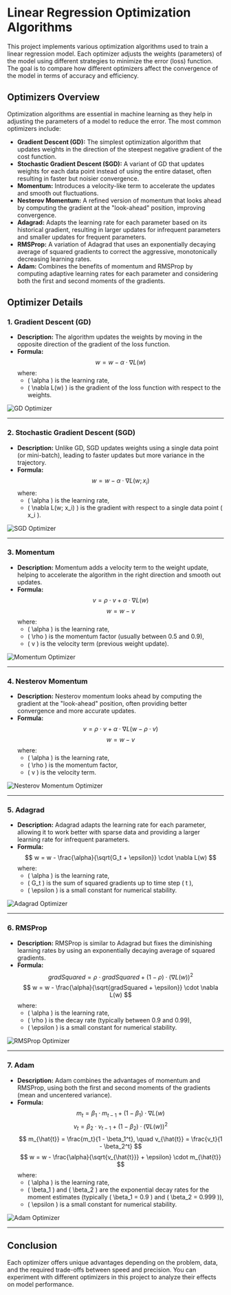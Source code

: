 # Linear Regression Optimization Algorithms

This project implements various optimization algorithms used to train a linear regression model. Each optimizer adjusts the weights (parameters) of the model using different strategies to minimize the error (loss) function. The goal is to compare how different optimizers affect the convergence of the model in terms of accuracy and efficiency.

## Optimizers Overview

Optimization algorithms are essential in machine learning as they help in adjusting the parameters of a model to reduce the error. The most common optimizers include:

- **Gradient Descent (GD):** The simplest optimization algorithm that updates weights in the direction of the steepest negative gradient of the cost function.
- **Stochastic Gradient Descent (SGD):** A variant of GD that updates weights for each data point instead of using the entire dataset, often resulting in faster but noisier convergence.
- **Momentum:** Introduces a velocity-like term to accelerate the updates and smooth out fluctuations.
- **Nesterov Momentum:** A refined version of momentum that looks ahead by computing the gradient at the "look-ahead" position, improving convergence.
- **Adagrad:** Adapts the learning rate for each parameter based on its historical gradient, resulting in larger updates for infrequent parameters and smaller updates for frequent parameters.
- **RMSProp:** A variation of Adagrad that uses an exponentially decaying average of squared gradients to correct the aggressive, monotonically decreasing learning rates.
- **Adam:** Combines the benefits of momentum and RMSProp by computing adaptive learning rates for each parameter and considering both the first and second moments of the gradients.

## Optimizer Details

### 1. **Gradient Descent (GD)**
- **Description:** The algorithm updates the weights by moving in the opposite direction of the gradient of the loss function.
- **Formula:**
  $$
  w = w - \alpha \cdot \nabla L(w)
  $$
  where:
  - \( \alpha \) is the learning rate,
  - \( \nabla L(w) \) is the gradient of the loss function with respect to the weights.

![GD Optimizer](results/gd.png)

---

### 2. **Stochastic Gradient Descent (SGD)**
- **Description:** Unlike GD, SGD updates weights using a single data point (or mini-batch), leading to faster updates but more variance in the trajectory.
- **Formula:**
  $$
  w = w - \alpha \cdot \nabla L(w; x_i)
  $$
  where:
  - \( \alpha \) is the learning rate,
  - \( \nabla L(w; x_i) \) is the gradient with respect to a single data point \( x_i \).

![SGD Optimizer](results/sgd.png)

---

### 3. **Momentum**
- **Description:** Momentum adds a velocity term to the weight update, helping to accelerate the algorithm in the right direction and smooth out updates.
- **Formula:**
  $$
  v = \rho \cdot v + \alpha \cdot \nabla L(w)
  $$
  $$
  w = w - v
  $$
  where:
  - \( \alpha \) is the learning rate,
  - \( \rho \) is the momentum factor (usually between 0.5 and 0.9),
  - \( v \) is the velocity term (previous weight update).

![Momentum Optimizer](results/mom.png)

---

### 4. **Nesterov Momentum**
- **Description:** Nesterov momentum looks ahead by computing the gradient at the "look-ahead" position, often providing better convergence and more accurate updates.
- **Formula:**
  $$
  v = \rho \cdot v + \alpha \cdot \nabla L(w - \rho \cdot v)
  $$
  $$
  w = w - v
  $$
  where:
  - \( \alpha \) is the learning rate,
  - \( \rho \) is the momentum factor,
  - \( v \) is the velocity term.

![Nesterov Momentum Optimizer](results/nestMom.png)

---

### 5. **Adagrad**
- **Description:** Adagrad adapts the learning rate for each parameter, allowing it to work better with sparse data and providing a larger learning rate for infrequent parameters.
- **Formula:**
  $$
  w = w - \frac{\alpha}{\sqrt{G_t + \epsilon}} \cdot \nabla L(w)
  $$
  where:
  - \( \alpha \) is the learning rate,
  - \( G_t \) is the sum of squared gradients up to time step \( t \),
  - \( \epsilon \) is a small constant for numerical stability.

![Adagrad Optimizer](results/adagrad.png)

---

### 6. **RMSProp**
- **Description:** RMSProp is similar to Adagrad but fixes the diminishing learning rates by using an exponentially decaying average of squared gradients.
- **Formula:**
  $$
  gradSquared = \rho \cdot gradSquared + (1 - \rho) \cdot (\nabla L(w))^2
  $$
  $$
  w = w - \frac{\alpha}{\sqrt{gradSquared + \epsilon}} \cdot \nabla L(w)
  $$
  where:
  - \( \alpha \) is the learning rate,
  - \( \rho \) is the decay rate (typically between 0.9 and 0.99),
  - \( \epsilon \) is a small constant for numerical stability.

![RMSProp Optimizer](results/rmsprop.png)

---

### 7. **Adam**
- **Description:** Adam combines the advantages of momentum and RMSProp, using both the first and second moments of the gradients (mean and uncentered variance).
- **Formula:**
  $$
  m_t = \beta_1 \cdot m_{t-1} + (1 - \beta_1) \cdot \nabla L(w)
  $$
  $$
  v_t = \beta_2 \cdot v_{t-1} + (1 - \beta_2) \cdot (\nabla L(w))^2
  $$
  $$
  m_{\hat{t}} = \frac{m_t}{1 - \beta_1^t}, \quad v_{\hat{t}} = \frac{v_t}{1 - \beta_2^t}
  $$
  $$
  w = w - \frac{\alpha}{\sqrt{v_{\hat{t}}} + \epsilon} \cdot m_{\hat{t}}
  $$
  where:
  - \( \alpha \) is the learning rate,
  - \( \beta_1 \) and \( \beta_2 \) are the exponential decay rates for the moment estimates (typically \( \beta_1 = 0.9 \) and \( \beta_2 = 0.999 \)),
  - \( \epsilon \) is a small constant for numerical stability.

![Adam Optimizer](results/adam.png)

---

## Conclusion

Each optimizer offers unique advantages depending on the problem, data, and the required trade-offs between speed and precision. You can experiment with different optimizers in this project to analyze their effects on model performance.
